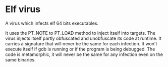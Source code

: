 # Elf virus

A virus which infects elf 64 bits executables.

It uses the PT_NOTE to PT_LOAD method to inject itself into targets.
The virus injects itself partly obfuscated and unobfuscate its code at runtime.
It carries a signature that will never be the same for each infection.
It won't execute itself if gdb is running or if the program is being debugged.
The code is metamorphic, it will never be the same for any infection even on the same binaries.
